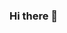 ### Hi there 👋

<!--
**KarenSumano/KarenSumano** is a ✨ _special_ ✨ repository because its `README.md` (this file) appears on your GitHub profile.


Here are some ideas to get you started:

Quien soy y que es lo que hago
formacion
cosas que he hecho
mi nacionalidad y en que estoy trabajando
como contactarme 
Nota- recuerda usar emojis
-->
